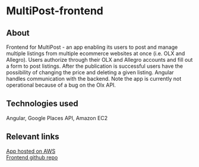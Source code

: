 # MultiPost-frontend
## About
Frontend for MultiPost - an app enabling its users to post and manage multiple listings from multiple ecommerce websites at once (i.e. OLX and Allegro). Users authorize through their OLX and Allegro accounts and fill out a form to post listings. After the publication is successful users have the possibility of changing the price and deleting a given listing. Angular handles communication with the backend. Note the app is currently not operational because of a bug on the Olx API.
## Technologies used
Angular, Google Places API, Amazon EC2
## Relevant links
[App hosted on AWS](http://18.195.157.173:4200/)\
[Frontend github repo](https://github.com/JakubOkrzesik/MultiPost-backend)
